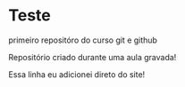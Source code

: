# Teste
 primeiro repositóro do curso git e github

Repositório criado durante uma aula gravada!

Essa linha eu adicionei direto do site!
